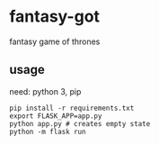 # fantasy-got
fantasy game of thrones

## usage

need: python 3, pip

```
pip install -r requirements.txt
export FLASK_APP=app.py
python app.py # creates empty state
python -m flask run
```
